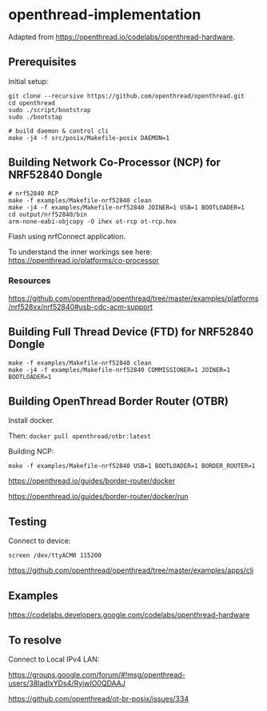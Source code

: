 # openthread-implementation

Adapted from https://openthread.io/codelabs/openthread-hardware.

## Prerequisites

Initial setup:
```
git clone --recursive https://github.com/openthread/openthread.git
cd openthread
sudo ./script/bootstrap
sudo ./bootstap

# build daemon & control cli
make -j4 -f src/posix/Makefile-posix DAEMON=1
```

## Building Network Co-Processor (NCP) for NRF52840 Dongle

```
# nrf52840 RCP
make -f examples/Makefile-nrf52840 clean
make -j4 -f examples/Makefile-nrf52840 JOINER=1 USB=1 BOOTLOADER=1
cd output/nrf52840/bin
arm-none-eabi-objcopy -O ihex ot-rcp ot-rcp.hex
```

Flash using nrfConnect application.

To understand the inner workings see here: https://openthread.io/platforms/co-processor

### Resources
https://github.com/openthread/openthread/tree/master/examples/platforms/nrf528xx/nrf52840#usb-cdc-acm-support

## Building Full Thread Device (FTD) for NRF52840 Dongle
```
make -f examples/Makefile-nrf52840 clean
make -j4 -f examples/Makefile-nrf52840 COMMISSIONER=1 JOINER=1 BOOTLOADER=1
```

## Building OpenThread Border Router (OTBR)

Install docker.

Then:
`docker pull openthread/otbr:latest`

Building NCP:

`make -f examples/Makefile-nrf52840 USB=1 BOOTLOADER=1 BORDER_ROUTER=1`

https://openthread.io/guides/border-router/docker

https://openthread.io/guides/border-router/docker/run

## Testing

Connect to device:

`screen /dev/ttyACM0 115200`

https://github.com/openthread/openthread/tree/master/examples/apps/cli


## Examples

https://codelabs.developers.google.com/codelabs/openthread-hardware

## To resolve

Connect to Local IPv4 LAN:

https://groups.google.com/forum/#!msg/openthread-users/38ladIxYDs4/RyiwIO0QDAAJ

https://github.com/openthread/ot-br-posix/issues/334
